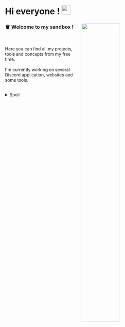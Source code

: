 
<h1>
    Hi everyone !
    <img src="https://user-images.githubusercontent.com/42378118/110234147-e3259600-7f4e-11eb-95be-0c4047144dea.gif" width=30px>
</h1>

<div>

<a href="https://www.youtube.com/watch?v=bA4uvkAStPc">
    <img src="https://raw.githubusercontent.com/ToPin060/ToPin060/master/UCLA-ARSandbox.gif" align="right" width="50%" />
</a>

<h3> 🪣 Welcome to my sandbox ! </h3>
<br>
<p>
Here you can find all my projects, tools and concepts from my free time.
<br><br>
I'm currently working on several Discord application, websites and some tools.
</p>


</div>
<br>
<details>
    <summary> Spoil </summary>

> Are-you curious about the gif ? Click on it !
</details>
